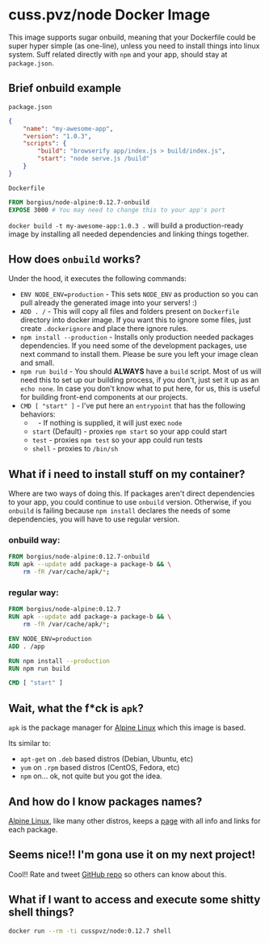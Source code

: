 # cuss.pvz/node Docker Image

This image supports sugar onbuild, meaning that your Dockerfile could be super
hyper simple (as one-line), unless you need to install things into linux system.
Suff related directly with `npm` and your app, should stay at `package.json`.


## Brief onbuild example

`package.json`
```json
{
    "name": "my-awesome-app",
    "version": "1.0.3",
    "scripts": {
        "build": "browserify app/index.js > build/index.js",
        "start": "node serve.js /build"
    }
}
```

`Dockerfile`
```Dockerfile
FROM borgius/node-alpine:0.12.7-onbuild
EXPOSE 3000 # You may need to change this to your app's port
```

`docker build -t my-awesome-app:1.0.3 .` will build a production-ready image by
installing all needed dependencies and linking things together.

## How does `onbuild` works?

Under the hood, it executes the following commands:
* `ENV NODE_ENV=production` - This sets `NODE_ENV` as production so you can pull
  already the generated image into your servers! :)
* `ADD . /` - This will copy all files and folders present on `Dockerfile`
  directory into docker image. If you want this to ignore some files, just
  create `.dockerignore` and place there ignore rules.
* `npm install --production` - Installs only production needed packages
  dependencies. If you need some of the development packages, use next command
  to install them. Please be sure you left your image clean and small.
* `npm run build` - You should **ALWAYS** have a `build` script. Most of us will
  need this to set up our building process, if you don't, just set it up as an
  `echo none`. In case you don't know what to put here, for us, this is useful
  for building front-end components at our projects.
* `CMD [ "start" ]` - I've put here an `entrypoint` that has the following
  behaviors:
  * ` ` - If nothing is supplied, it will just exec `node`
  * `start` (Default) - proxies `npm start` so your app could start
  * `test` - proxies `npm test` so your app could run tests
  * `shell` - proxies to `/bin/sh`

## What if i need to install stuff on my container?

Where are two ways of doing this. If packages aren't direct dependencies to your
app, you could continue to use `onbuild` version. Otherwise, if you `onbuild` is
failing because `npm install` declares the needs of some dependencies, you will
have to use regular version.

### onbuild way:
```Dockerfile
FROM borgius/node-alpine:0.12.7-onbuild
RUN apk --update add package-a package-b && \
    rm -fR /var/cache/apk/*;
```

### regular way:
```Dockerfile
FROM borgius/node-alpine:0.12.7
RUN apk --update add package-a package-b && \
    rm -fR /var/cache/apk/*;

ENV NODE_ENV=production
ADD . /app

RUN npm install --production
RUN npm run build

CMD [ "start" ]
```

## Wait, what the f*ck is `apk`?

`apk` is the package manager for [Alpine Linux](//alpinelinux.org/) which this image is based.

Its similar to:
* `apt-get` on `.deb` based distros (Debian, Ubuntu, etc)
* `yum` on `.rpm` based distros (CentOS, Fedora, etc)
* `npm` on... ok, not quite but you got the idea.

## And how do I know packages names?

[Alpine Linux](//alpinelinux.org/), like many other distros, keeps a [page](//pkgs.alpinelinux.org/packages) with all info and links
for each package.

## Seems nice!! I'm gona use it on my next project!

Cool!! Rate and tweet [GitHub repo](//github.com/cusspvz/node.docker) so others can know about this.

## What if I want to access and execute some shitty shell things?

```bash
docker run --rm -ti cusspvz/node:0.12.7 shell
```
